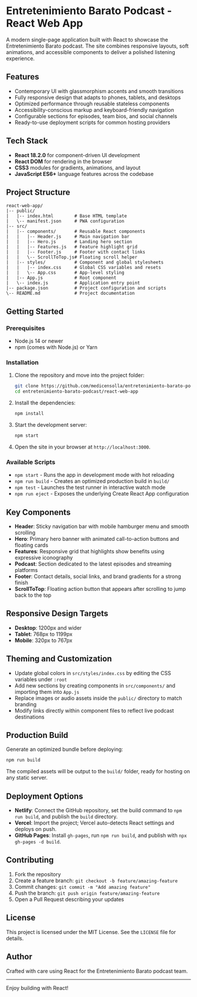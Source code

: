 # Entretenimiento Barato Podcast - React Web App

A modern single-page application built with React to showcase the Entretenimiento Barato podcast. The site combines responsive layouts, soft animations, and accessible components to deliver a polished listening experience.

## Features
- Contemporary UI with glassmorphism accents and smooth transitions
- Fully responsive design that adapts to phones, tablets, and desktops
- Optimized performance through reusable stateless components
- Accessibility-conscious markup and keyboard-friendly navigation
- Configurable sections for episodes, team bios, and social channels
- Ready-to-use deployment scripts for common hosting providers

## Tech Stack
- **React 18.2.0** for component-driven UI development
- **React DOM** for rendering in the browser
- **CSS3** modules for gradients, animations, and layout
- **JavaScript ES6+** language features across the codebase

## Project Structure
```
react-web-app/
|-- public/
|   |-- index.html        # Base HTML template
|   \-- manifest.json     # PWA configuration
|-- src/
|   |-- components/       # Reusable React components
|   |   |-- Header.js     # Main navigation bar
|   |   |-- Hero.js       # Landing hero section
|   |   |-- Features.js   # Feature highlight grid
|   |   |-- Footer.js     # Footer with contact links
|   |   \-- ScrollToTop.js# Floating scroll helper
|   |-- styles/           # Component and global stylesheets
|   |   |-- index.css     # Global CSS variables and resets
|   |   \-- App.css       # App-level styling
|   |-- App.js            # Root component
|   \-- index.js          # Application entry point
|-- package.json          # Project configuration and scripts
\-- README.md             # Project documentation
```

## Getting Started

### Prerequisites
- Node.js 14 or newer
- npm (comes with Node.js) or Yarn

### Installation
1. Clone the repository and move into the project folder:
   ```bash
   git clone https://github.com/medicensolla/entretenimiento-barato-podcast.git
   cd entretenimiento-barato-podcast/react-web-app
   ```
2. Install the dependencies:
   ```bash
   npm install
   ```
3. Start the development server:
   ```bash
   npm start
   ```
4. Open the site in your browser at `http://localhost:3000`.

### Available Scripts
- `npm start` - Runs the app in development mode with hot reloading
- `npm run build` - Creates an optimized production build in `build/`
- `npm test` - Launches the test runner in interactive watch mode
- `npm run eject` - Exposes the underlying Create React App configuration

## Key Components
- **Header**: Sticky navigation bar with mobile hamburger menu and smooth scrolling
- **Hero**: Primary hero banner with animated call-to-action buttons and floating cards
- **Features**: Responsive grid that highlights show benefits using expressive iconography
- **Podcast**: Section dedicated to the latest episodes and streaming platforms
- **Footer**: Contact details, social links, and brand gradients for a strong finish
- **ScrollToTop**: Floating action button that appears after scrolling to jump back to the top

## Responsive Design Targets
- **Desktop**: 1200px and wider
- **Tablet**: 768px to 1199px
- **Mobile**: 320px to 767px

## Theming and Customization
- Update global colors in `src/styles/index.css` by editing the CSS variables under `:root`
- Add new sections by creating components in `src/components/` and importing them into `App.js`
- Replace images or audio assets inside the `public/` directory to match branding
- Modify links directly within component files to reflect live podcast destinations

## Production Build
Generate an optimized bundle before deploying:
```bash
npm run build
```
The compiled assets will be output to the `build/` folder, ready for hosting on any static server.

## Deployment Options
- **Netlify**: Connect the GitHub repository, set the build command to `npm run build`, and publish the `build` directory.
- **Vercel**: Import the project; Vercel auto-detects React settings and deploys on push.
- **GitHub Pages**: Install `gh-pages`, run `npm run build`, and publish with `npx gh-pages -d build`.

## Contributing
1. Fork the repository
2. Create a feature branch: `git checkout -b feature/amazing-feature`
3. Commit changes: `git commit -m "Add amazing feature"`
4. Push the branch: `git push origin feature/amazing-feature`
5. Open a Pull Request describing your updates

## License
This project is licensed under the MIT License. See the `LICENSE` file for details.

## Author
Crafted with care using React for the Entretenimiento Barato podcast team.

---
Enjoy building with React!
